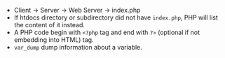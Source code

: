 - Client -> Server -> Web Server -> index.php
- If htdocs directory or subdirectory did not have `index.php`, PHP will list the content of it instead.
- A PHP code begin with `<?php` tag and end with `?>` (optional if not embedding into HTML) tag.
- `var_dump` dump information about a variable.
